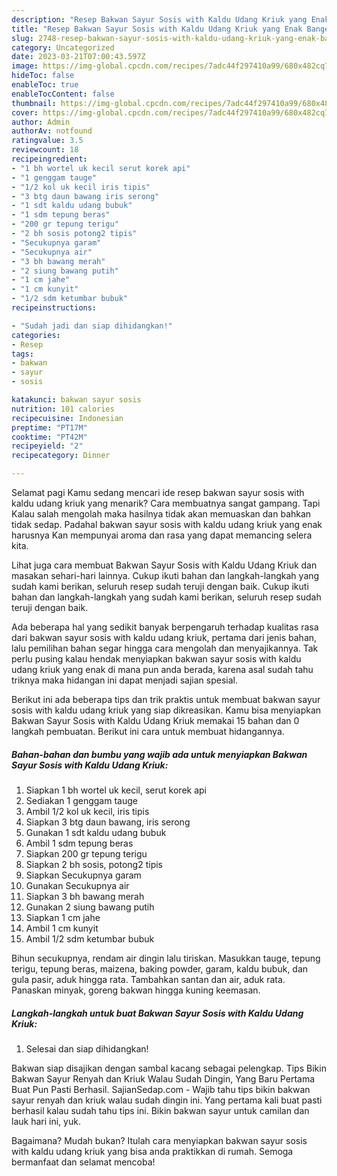 ```yaml
---
description: "Resep Bakwan Sayur Sosis with Kaldu Udang Kriuk yang Enak Banget, Buat Buka Puasa Bisa Manjain Lidah"
title: "Resep Bakwan Sayur Sosis with Kaldu Udang Kriuk yang Enak Banget, Buat Buka Puasa Bisa Manjain Lidah"
slug: 2748-resep-bakwan-sayur-sosis-with-kaldu-udang-kriuk-yang-enak-banget-buat-buka-puasa-bisa-manjain-lidah
category: Uncategorized
date: 2023-03-21T07:00:43.597Z
image: https://img-global.cpcdn.com/recipes/7adc44f297410a99/680x482cq70/bakwan-sayur-sosis-with-kaldu-udang-kriuk-foto-resep-utama.jpg
hideToc: false
enableToc: true
enableTocContent: false
thumbnail: https://img-global.cpcdn.com/recipes/7adc44f297410a99/680x482cq70/bakwan-sayur-sosis-with-kaldu-udang-kriuk-foto-resep-utama.jpg
cover: https://img-global.cpcdn.com/recipes/7adc44f297410a99/680x482cq70/bakwan-sayur-sosis-with-kaldu-udang-kriuk-foto-resep-utama.jpg
author: Admin
authorAv: notfound
ratingvalue: 3.5
reviewcount: 18
recipeingredient:
- "1 bh wortel uk kecil serut korek api"
- "1 genggam tauge"
- "1/2 kol uk kecil iris tipis"
- "3 btg daun bawang iris serong"
- "1 sdt kaldu udang bubuk"
- "1 sdm tepung beras"
- "200 gr tepung terigu"
- "2 bh sosis potong2 tipis"
- "Secukupnya garam"
- "Secukupnya air"
- "3 bh bawang merah"
- "2 siung bawang putih"
- "1 cm jahe"
- "1 cm kunyit"
- "1/2 sdm ketumbar bubuk"
recipeinstructions:

- "Sudah jadi dan siap dihidangkan!"
categories:
- Resep
tags:
- bakwan
- sayur
- sosis

katakunci: bakwan sayur sosis 
nutrition: 101 calories
recipecuisine: Indonesian
preptime: "PT17M"
cooktime: "PT42M"
recipeyield: "2"
recipecategory: Dinner

---
```



Selamat pagi Kamu sedang mencari ide resep bakwan sayur sosis with kaldu udang kriuk yang menarik? Cara membuatnya sangat gampang. Tapi Kalau salah mengolah maka hasilnya tidak akan memuaskan dan bahkan tidak sedap. Padahal bakwan sayur sosis with kaldu udang kriuk yang enak harusnya Kan mempunyai aroma dan rasa yang dapat memancing selera kita.


Lihat juga cara membuat Bakwan Sayur Sosis with Kaldu Udang Kriuk dan masakan sehari-hari lainnya. Cukup ikuti bahan dan langkah-langkah yang sudah kami berikan, seluruh resep sudah teruji dengan baik. Cukup ikuti bahan dan langkah-langkah yang sudah kami berikan, seluruh resep sudah teruji dengan baik.

Ada beberapa hal yang sedikit banyak berpengaruh terhadap kualitas rasa dari bakwan sayur sosis with kaldu udang kriuk, pertama dari jenis bahan, lalu pemilihan bahan segar hingga cara mengolah dan menyajikannya. Tak perlu pusing kalau hendak menyiapkan bakwan sayur sosis with kaldu udang kriuk yang enak di mana pun anda berada, karena asal sudah tahu triknya maka hidangan ini dapat menjadi sajian spesial.


Berikut ini ada beberapa tips dan trik praktis untuk membuat bakwan sayur sosis with kaldu udang kriuk yang siap dikreasikan. Kamu bisa menyiapkan Bakwan Sayur Sosis with Kaldu Udang Kriuk memakai 15 bahan dan 0 langkah pembuatan. Berikut ini cara untuk membuat hidangannya.

<!--inarticleads1-->

##### Bahan-bahan dan bumbu yang wajib ada untuk menyiapkan Bakwan Sayur Sosis with Kaldu Udang Kriuk:

1. Siapkan 1 bh wortel uk kecil, serut korek api
1. Sediakan 1 genggam tauge
1. Ambil 1/2 kol uk kecil, iris tipis
1. Siapkan 3 btg daun bawang, iris serong
1. Gunakan 1 sdt kaldu udang bubuk
1. Ambil 1 sdm tepung beras
1. Siapkan 200 gr tepung terigu
1. Siapkan 2 bh sosis, potong2 tipis
1. Siapkan Secukupnya garam
1. Gunakan Secukupnya air
1. Siapkan 3 bh bawang merah
1. Gunakan 2 siung bawang putih
1. Siapkan 1 cm jahe
1. Ambil 1 cm kunyit
1. Ambil 1/2 sdm ketumbar bubuk


Bihun secukupnya, rendam air dingin lalu tiriskan. Masukkan tauge, tepung terigu, tepung beras, maizena, baking powder, garam, kaldu bubuk, dan gula pasir, aduk hingga rata. Tambahkan santan dan air, aduk rata. Panaskan minyak, goreng bakwan hingga kuning keemasan. 

<!--inarticleads2-->

##### Langkah-langkah untuk buat Bakwan Sayur Sosis with Kaldu Udang Kriuk:


1. Selesai dan siap dihidangkan!

Bakwan siap disajikan dengan sambal kacang sebagai pelengkap. Tips Bikin Bakwan Sayur Renyah dan Kriuk Walau Sudah Dingin, Yang Baru Pertama Buat Pun Pasti Berhasil. SajianSedap.com - Wajib tahu tips bikin bakwan sayur renyah dan kriuk walau sudah dingin ini. Yang pertama kali buat pasti berhasil kalau sudah tahu tips ini. Bikin bakwan sayur untuk camilan dan lauk hari ini, yuk. 

Bagaimana? Mudah bukan? Itulah cara menyiapkan bakwan sayur sosis with kaldu udang kriuk yang bisa anda praktikkan di rumah. Semoga bermanfaat dan selamat mencoba!
